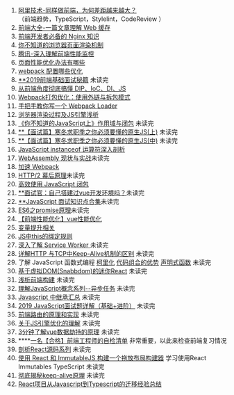 1. [阿里技术-同样做前端，为何差距越来越大？](https://mp.weixin.qq.com/s/4QY_A9jYfw5JBdWecsT_0g)  
（前端趋势，TypeScript，Stylelint，CodeReview ）
2. [前端大全-一篇文章理解 Web 缓存](https://mp.weixin.qq.com/s/jO4_ADo6ehGxQSdUBHh9KQ)
3. [前端开发者必备的 Nginx 知识](https://mp.weixin.qq.com/s/BA_JZ_kMBFZBE7jjQDNc1Q)
4. [你不知道的浏览器页面渲染机制](https://mp.weixin.qq.com/s/_NrFbrucJRrA8fS40dCkow)
5. [腾讯-深入理解前端性能监控](https://mp.weixin.qq.com/s/YI-96IbtIjTDzS-3N-9FAg)
6. [页面性能优化办法有哪些](https://mp.weixin.qq.com/s/DapiwE-AhML-Mm4r0b_sWg)
7. [webpack 配置哪些优化](https://juejin.im/post/5cb71c8e518825324c44eeb7)
8. [**2019前端基础面试秘籍](https://juejin.im/post/5cb92d9a5188254160581b87) 未读完
9. [从前端角度彻底搞懂 DIP、IoC、DI、JS](https://zhuanlan.zhihu.com/p/61018434)
10. [Webpack打包优化：使用外链与拆包模式](https://juejin.im/post/5cc1237ae51d456e3e7a3b90)
11. [手把手教你写一个 Webpack Loader](https://segmentfault.com/a/1190000018980814)
12. [浏览器渲染过程及JS引擎浅析](https://www.clloz.com/programming/front-end/js/2019/04/25/how-browser-work/)
13. [《你不知道的JavaScript上》作用域与闭包](https://juejin.im/post/5cb1308df265da039b085e69) 未读完
14. [**【面试篇】寒冬求职季之你必须要懂的原生JS(上)](https://juejin.im/post/5cab0c45f265da2513734390) 未读完
15. [**【面试篇】寒冬求职季之你必须要懂的原生JS(中)](https://juejin.im/post/5cbd1e33e51d45789161d053) 未读完
16. [JavaScript instanceof 运算符深入剖析](https://www.ibm.com/developerworks/cn/web/1306_jiangjj_jsinstanceof/index.html)
17. [WebAssembly 现状与实战](https://www.ibm.com/developerworks/cn/web/wa-lo-webassembly-status-and-reality/index.html)未读完
18. [加速 Webpack](https://www.ibm.com/developerworks/cn/web/wa-lo-expedite-webpack/index.html)
19. [HTTP/2 幕后原理](https://www.ibm.com/developerworks/cn/web/wa-http2-under-the-hood/index.html)未读完
20. [高效使用 JavaScript 闭包](https://www.ibm.com/developerworks/cn/web/wa-use-javascript-closures-efficiently/index.html)
21. [**面试官：自己搭建过vue开发环境吗？](https://juejin.im/post/5cc55c336fb9a032086dd701)未读完
22. [**JavaScript 面试知识点合集](https://juejin.im/post/5cc230ae5188252e741cc751)未读完
23. [ES6之promise原理](https://juejin.im/post/5cc54877f265da03b8585902)未读完
24. [【前端性能优化】vue性能优化](https://juejin.im/post/5cc81076e51d456e361ed97e) 
25. [变量提升相关](https://juejin.im/post/5cc657276fb9a0323f68a99a)
26. [JS中this的绑定规则](https://juejin.im/post/5cc554b46fb9a032414f650e)
27. [深入了解 Service Worker ](https://www.wengbi.com/thread_50556_1.html)未读完
28. [详解HTTP 与TCP中Keep-Alive机制的区别](https://mp.weixin.qq.com/s/MR8OWPKQoM6Cr9o1rWsK5A) 未读完
29. 了解 JavaScript 函数式编程 [柯里化](https://juejin.im/post/5ccbb9d95188253d12688280) [代码组合的优势](https://juejin.im/post/5ccd0d17518825406261374d) [声明式函数](https://juejin.im/post/5ccea5a2f265da036207bb6f) 未读完
30. [基于虚拟DOM(Snabbdom)的迷你React](https://segmentfault.com/a/1190000019053542) 未读完
31. [浅析前端构建](https://mp.weixin.qq.com/s/52ja4nEhA4z0LWunxXsjUg) 未读完
32. [理解JavaScript概念系列--异步任务](https://juejin.im/post/5cc12ca46fb9a0323d6e098c)  未读完
33. [Javascript 中继承汇总](https://juejin.im/post/5cc43911e51d45400f5d589a) 未读完
34. [2019 JavaScript面试题详解（基础+进阶）](https://juejin.im/post/5cc543edf265da03761e9451) 未读完
35. [前端路由的原理和实现](https://juejin.im/post/5cc58236f265da0393787285) 未读完
36. [关于JS引擎优化的理解](https://juejin.im/post/5cc4f406f265da03612ef0d6) 未读完
37. [3分钟了解vue数据劫持的原理](https://juejin.im/post/5cc8f394f265da038733ae77) 未读完
38. ****[一名【合格】前端工程师的自检清单](https://juejin.im/post/5cc1da82f265da036023b628) 非常重要，以此来检查前端复习情况
39. [剖析React源码系列](https://github.com/KieSun/Dream/issues/18) 未读完
40. [使用 React 和 ImmutableJS 构建一个拖放布局构建器](https://juejin.im/post/5cccfa56f265da034c7038f3) 学习使用React Immutables TypeScript  未读完
41. [彻底揭秘keep-alive原理](https://juejin.im/post/5cce49036fb9a031eb58a8f9) 未读完
42. [React项目从Javascript到Typescript的迁移经验总结](https://juejin.im/post/5cc5b6d9e51d456e660d453b)
